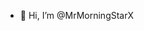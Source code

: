 - 👋 Hi, I’m @MrMorningStarX
<!---
MrMorningStarX/MrMorningStarX is a ✨ special ✨ repository because its `README.md` (this file) appears on your GitHub profile.
You can click the Preview link to take a look at your changes.
--->
